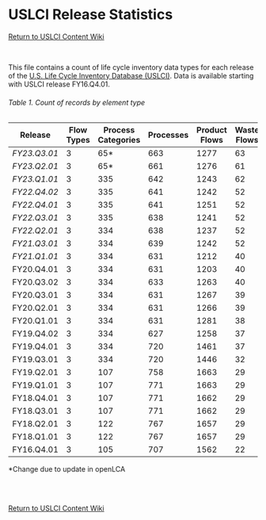 USLCI Release Statistics
==================

[Return to USLCI Content Wiki](https://github.com/uslci-admin/uslci-content/wiki)

<br>

This file contains a count of life cycle inventory data types for each release of the [U.S. Life Cycle Inventory Database (USLCI)](https://uslci.lcacommons.gov).  Data is available starting with USLCI release FY16.Q4.01.

###### Table 1. Count of records by element type

| Release | Flow Types | Process Categories | Processes | Product Flows | Waste Flows | CUTOFF Flows | Elementary Flows | Units | Locations | Actors | Sources | Product Systems | Projects |
| --- | --- | --- | --- | --- | --- | --- | --- | --- | --- | --- | --- | --- | --- |
| _FY23.Q3.01_ | 3 | 65* | 663 | 1277 | 63 | 572 | 3510 | 190 | 474 | 63 | 271 | 0 | 0 |
| _FY23.Q2.01_ | 3 | 65* | 661 | 1276 | 61 | 573 | 3510 | 190 | 474 | 59 | 270 | 0 | 0 |
| _FY23.Q1.01_ | 3 | 335 | 642 | 1243 | 62 | 749 | 3510 | 190 | 474 | 58 | 265 | 0 | 0 |
| _FY22.Q4.02_ | 3 | 335 | 641 | 1242 | 52 | 742 | 2995 | 190 | 474 | 58 | 250 | 0 | 0 |
| _FY22.Q4.01_ | 3 | 335 | 641 | 1251 | 52 | 743 | 2995 | 190 | 474 | 58 | 250 | 0 | 0 |
| _FY22.Q3.01_ | 3 | 335 | 638 | 1241 | 52 | 743 | 2839 | 190 | 474 | 56 | 246 | 0 | 0 |
| _FY22.Q2.01_ | 3 | 334 | 638 | 1237 | 52 | 761 | 2837 | 190 | 474 | 84 | 735 | 0 | 0 |
| _FY21.Q3.01_ | 3 | 334 | 639 | 1242 | 52 | 745 | 2838 | 190 | 474 | 84 | 735 | 0 | 0 |
| _FY21.Q1.01_ | 3 | 334 | 631 | 1212 | 40 | 743 | 2593 | 190 | 474 | 92 | 733 | 0 | 0 |
| FY20.Q4.01 | 3 | 334 | 631 | 1203 | 40 | 508 | 2552 | 190 | 474 | 93 | 724 | 0 | 0 |
| FY20.Q3.02 | 3 | 334 | 633 | 1263 | 40 | 562 | 2549 | 190 | 474 | 90 | 730 | 0 | 0 |
| FY20.Q3.01 | 3 | 334 | 631 | 1267 | 39 | 559 | 2546 | 190 | 474 | 93 | 734 | 0 | 0 |
| FY20.Q2.01 | 3 | 334 | 631 | 1266 | 39 | 2231 | 2563 | 190 | 474 | 93 | 733 | 0 | 0 |
| FY20.Q1.01 | 3 | 334 | 631 | 1281 | 38 | 2240 | 2565 | 190 | 474 | 93 | 733 | 0 | 0 |
| FY19.Q4.02 | 3 | 334 | 627 | 1258 | 37 | 2265 | 2318 | 190 | 474 | 91 | 721 | 0 | 0 |
| FY19.Q4.01 | 3 | 334 | 720 | 1461 | 37 | 2268 | 4445 | 190 | 474 | 91 | 721 | 0 | 0 |
| FY19.Q3.01 | 3 | 334 | 720 | 1446 | 32 | 2328 | 23480 | 190 | 474 | 91 | 721 | 0 | 0 |
| FY19.Q2.01 | 3 | 107 | 758 | 1663 | 29 | 2416 | 23481 | 172 | 11 | 84 | 697 | 0 | 0 |
| FY19.Q1.01 | 3 | 107 | 771 | 1663 | 29 | 2445 | 23481 | 195 | 474 | 87 | 707 | 0 | 0 |
| FY18.Q4.01 | 3 | 107 | 771 | 1662 | 29 | 2446 | 23481 | 195 | 474 | 87 | 707 | 0 | 0 |
| FY18.Q3.01 | 3 | 107 | 771 | 1662 | 29 | 2446 | 23481 | 195 | 474 | 87 | 707 | 0 | 0 |
| FY18.Q2.01 | 3 | 122 | 767 | 1657 | 29 | 2453 | 23133 | 190 | 474 | 84 | 693 | 0 | 0 |
| FY18.Q1.01 | 3 | 122 | 767 | 1657 | 29 | 2453 | 23133 | 190 | 474 | 84 | 693 | 0 | 0 |
| FY16.Q4.01 | 3 | 105 | 707 | 1562 | 22 | 2269 | 62434 | 192 | 474 | 75 | 508 | 0 | 0 |

*Change due to update in openLCA




<br><br>

[Return to USLCI Content Wiki](https://github.com/uslci-admin/uslci-content/wiki)
